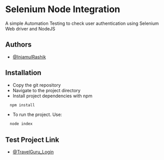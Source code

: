 # Selenium Node Integration

A simple Automation Testing to check user authentication using Selenium Web driver and NodeJS

## Authors

- [@InjamulRashik](https://github.com/InjamulRashik)

## Installation

- Copy the git repository
- Navigate to the project directory
- Install project dependencies with npm

```bash
  npm install
```

- To run the project. Use:

```bash
  node index
```
## Test Project Link

- [@TravelGuru_Login]("https://travel-guru-mihr.web.app/login")